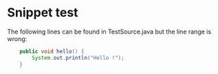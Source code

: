 # Snippet test
The following lines can be found in TestSource.java but the line range is wrong:

```java source=TestSource.java lines=1-3
    public void hello() {
        System.out.println("Hello !");
    }
```

